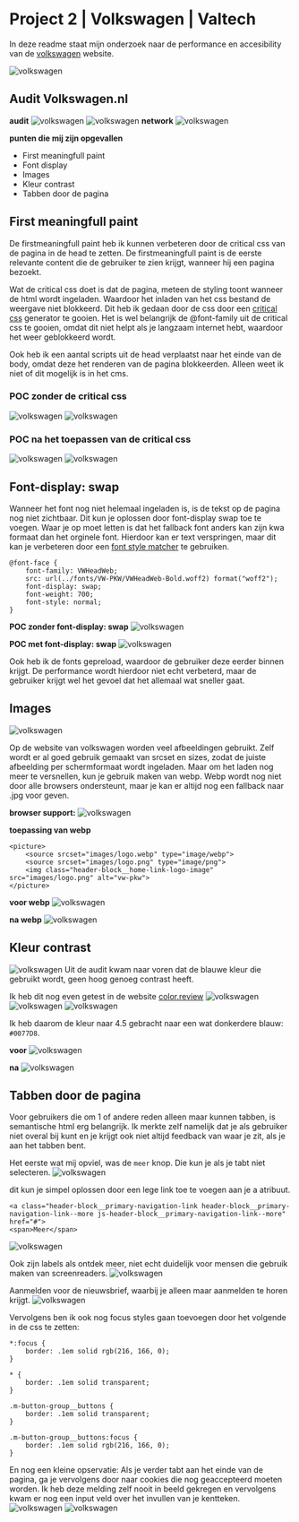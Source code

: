 # Project 2 | Volkswagen | Valtech

In deze readme staat mijn onderzoek naar de performance en accesibility van de [volkswagen](https://www.volkswagen.nl/) website.

![volkswagen](<volkswagen/Screenshot 2019-04-04 at 17.42.32.png>)

## Audit Volkswagen.nl

**audit**
![volkswagen](<volkswagen/volkswagen/Screenshot 2019-04-02 at 14.12.40.png>)
![volkswagen](<volkswagen/volkswagen/Screenshot 2019-04-02 at 14.12.54.png>)
**network**
![volkswagen](<volkswagen/volkswagen/Screenshot 2019-04-02 at 14.27.16.png>)

**punten die mij zijn opgevallen**

- First meaningfull paint
- Font display
- Images
- Kleur contrast
- Tabben door de pagina

## First meaningfull paint

De firstmeaningfull paint heb ik kunnen verbeteren door de critical css van de pagina in de head te zetten. De firstmeaningfull paint is de eerste relevante content die de gebruiker te zien krijgt, wanneer hij een pagina bezoekt.

Wat de critical css doet is dat de pagina, meteen de styling toont wanneer de html wordt ingeladen. Waardoor het inladen van het css bestand de weergave niet blokkeerd. Dit heb ik gedaan door de css door een [critical css](https://jonassebastianohlsson.com/criticalpathcssgenerator/) generator te gooien. Het is wel belangrijk de @font-family uit de critical css te gooien, omdat dit niet helpt als je langzaam internet hebt, waardoor het weer geblokkeerd wordt.

Ook heb ik een aantal scripts uit de head verplaatst naar het einde van de body, omdat deze het renderen van de pagina blokkeerden. Alleen weet ik niet of dit mogelijk is in het cms.

### POC zonder de critical css

![volkswagen](<volkswagen/volkswagen-poc-basis/Screenshot 2019-04-03 at 11.49.36.png>)
![volkswagen](<volkswagen/volkswagen-poc-basis/Screenshot 2019-04-05 at 09.39.06.png>)

### POC na het toepassen van de critical css

![volkswagen](<volkswagen/volkswagen-poc-critical-css/Screenshot 2019-04-03 at 12.25.07.png>)
![volkswagen](<volkswagen/volkswagen-poc-basis/Screenshot 2019-04-04 at 18.48.00.png>)

## Font-display: swap

Wanneer het font nog niet helemaal ingeladen is, is de tekst op de pagina nog niet zichtbaar. Dit kun je oplossen door font-display swap toe te voegen. Waar je op moet letten is dat het fallback font anders kan zijn kwa formaat dan het orginele font. Hierdoor kan er text verspringen, maar dit kan je verbeteren door een [font style matcher](https://meowni.ca/font-style-matcher/) te gebruiken.

```
@font-face {
    font-family: VWHeadWeb;
    src: url(../fonts/VW-PKW/VWHeadWeb-Bold.woff2) format("woff2");
    font-display: swap;
    font-weight: 700;
    font-style: normal;
}
```

**POC zonder font-display: swap**
![volkswagen](<volkswagen/volkswagen-poc-basis/Screenshot 2019-04-04 at 18.48.00.png>)

**POC met font-display: swap**
![volkswagen](<volkswagen/volkswagen-poc-font-optimalisatie/swap/Screenshot 2019-04-05 at 09.41.16.png>)

Ook heb ik de fonts gepreload, waardoor de gebruiker deze eerder binnen krijgt. De performance wordt hierdoor niet echt verbeterd, maar de gebruiker krijgt wel het gevoel dat het allemaal wat sneller gaat.

## Images

![volkswagen](<volkswagen/volkwagen-poc-images/Screenshot 2019-04-04 at 11.36.12.png>)

Op de website van volkswagen worden veel afbeeldingen gebruikt. Zelf wordt er al goed gebruik gemaakt van srcset en sizes, zodat de juiste afbeelding per schermformaat wordt ingeladen. Maar om het laden nog meer te versnellen, kun je gebruik maken van webp.
Webp wordt nog niet door alle browsers ondersteunt, maar je kan er altijd nog een fallback naar .jpg voor geven.

**browser support:**
![volkswagen](<volkswagen/volkwagen-poc-images/Screenshot 2019-04-05 at 08.05.14.png>)

**toepassing van webp**

```
<picture>
    <source srcset="images/logo.webp" type="image/webp">
    <source srcset="images/logo.png" type="image/png">
    <img class="header-block__home-link-logo-image" src="images/logo.png" alt="vw-pkw">
</picture>
```

**voor webp**
![volkswagen](<volkswagen/volkwagen-poc-images/Screenshot 2019-04-05 at 08.12.20.png>)

**na webp**
![volkswagen](<volkswagen/volkwagen-poc-images/Screenshot 2019-04-05 at 08.12.06.png>)

## Kleur contrast

![volkswagen](<volkswagen/kleuren/Screenshot 2019-04-05 at 08.21.19.png>)
Uit de audit kwam naar voren dat de blauwe kleur die gebruikt wordt, geen hoog genoeg contrast heeft.

Ik heb dit nog even getest in de website [color.review](https://color.review/check/00B1EB-FFFFFF)
![volkswagen](<volkswagen/kleuren/Screenshot 2019-04-05 at 08.27.34.png>)
![volkswagen](<volkswagen/kleuren/Screenshot 2019-04-05 at 08.28.28.png>)
![volkswagen](<volkswagen/kleuren/Screenshot 2019-04-05 at 08.28.33.png>)

Ik heb daarom de kleur naar 4.5 gebracht naar een wat donkerdere blauw: `#0077D8`.

**voor**
![volkswagen](<volkswagen/kleuren/Screenshot 2019-04-05 at 08.45.18.png>)

**na**
![volkswagen](<volkswagen/kleuren/Screenshot 2019-04-05 at 08.44.49.png>)

## Tabben door de pagina

Voor gebruikers die om 1 of andere reden alleen maar kunnen tabben, is semantische html erg belangrijk. Ik merkte zelf namelijk dat je als gebruiker niet overal bij kunt en je krijgt ook niet altijd feedback van waar je zit, als je aan het tabben bent.

Het eerste wat mij opviel, was de `meer` knop. Die kun je als je tabt niet selecteren.
![volkswagen](<volkswagen/volkwagen-poc-images/Screenshot 2019-04-05 at 10.57.09.png>)

dit kun je simpel oplossen door een lege link toe te voegen aan je a atribuut.

```
<a class="header-block__primary-navigation-link header-block__primary-navigation-link--more js-header-block__primary-navigation-link--more" href="#">
<span>Meer</span>
```

![volkswagen](<volkswagen/volkwagen-poc-images/Screenshot 2019-04-05 at 10.57.09.png>)

Ook zijn labels als ontdek meer, niet echt duidelijk voor mensen die gebruik maken van screenreaders.
![volkswagen](<volkswagen/tabben/Screenshot 2019-04-05 at 08.36.05.png>)

Aanmelden voor de nieuwsbrief, waarbij je alleen maar aanmelden te horen krijgt.
![volkswagen](<volkswagen/tabben/Screenshot 2019-04-05 at 08.59.59.png>)

Vervolgens ben ik ook nog focus styles gaan toevoegen door het volgende in de css te zetten:

```
*:focus {
    border: .1em solid rgb(216, 166, 0);
}

* {
    border: .1em solid transparent;
}

.m-button-group__buttons {
    border: .1em solid transparent;
}

.m-button-group__buttons:focus {
    border: .1em solid rgb(216, 166, 0);
}
```

En nog een kleine opservatie:
Als je verder tabt aan het einde van de pagina, ga je vervolgens door naar cookies die nog geaccepteerd moeten worden.
Ik heb deze melding zelf nooit in beeld gekregen en vervolgens kwam er nog een input veld over het invullen van je kentteken.
![volkswagen](<volkswagen/tabben/Screenshot 2019-04-05 at 09.00.21.png>)
![volkswagen](<volkswagen/tabben/Screenshot 2019-04-05 at 09.00.32.png>)
